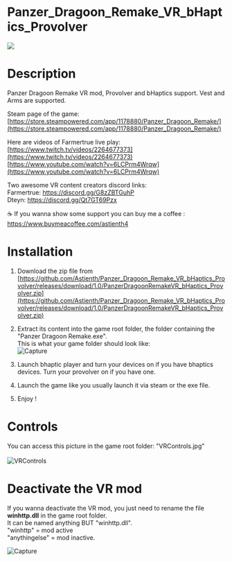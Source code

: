 # Panzer_Dragoon_Remake_VR_bHaptics_Provolver

<img src="https://shared.akamai.steamstatic.com/store_item_assets/steam/apps/1178880/capsule_616x353.jpg">

# Description

Panzer Dragoon Remake VR mod, Provolver and bHaptics support. Vest and Arms are supported.</br>

Steam page of the game: [https://store.steampowered.com/app/1178880/Panzer_Dragoon_Remake/](https://store.steampowered.com/app/1178880/Panzer_Dragoon_Remake/)

Here are videos of Farmertrue live play:</br>
[https://www.twitch.tv/videos/2264677373](https://www.twitch.tv/videos/2264677373) </br>
[https://www.youtube.com/watch?v=6LCPrm4Wrqw](https://www.youtube.com/watch?v=6LCPrm4Wrqw) </br>

Two awesome VR content creators discord links: </br>
Farmertrue: https://discord.gg/G8zZBTGuhP </br>
Dteyn: https://discord.gg/Qt7GT69Pzx </br>

☕ If you wanna show some support you can buy me a coffee : https://www.buymeacoffee.com/astienth4 </br>

# <b>Installation</b></br>

1) Download the zip file from [https://github.com/Astienth/Panzer_Dragoon_Remake_VR_bHaptics_Provolver/releases/download/1.0/PanzerDragoonRemakeVR_bHaptics_Provolver.zip](https://github.com/Astienth/Panzer_Dragoon_Remake_VR_bHaptics_Provolver/releases/download/1.0/PanzerDragoonRemakeVR_bHaptics_Provolver.zip)</br>
2) Extract its content into the game root folder, the folder containing the "Panzer Dragoon Remake.exe".</br>
This is what your game folder should look like: </br>
![Capture](https://github.com/user-attachments/assets/5713dce2-c75e-4606-a9a5-8e7c8fd54e06)

3) Launch bhaptic player and turn your devices on if you have bhaptics devices. Turn your provolver on if you have one.</br>
4) Launch the game like you usually launch it via steam or the exe file.
5) Enjoy !

# <b>Controls</b></br>
You can access this picture in the game root folder: "VRControls.jpg"</br></br>
![VRControls](https://github.com/user-attachments/assets/aefde64b-30a0-4100-b8e2-4674bd253e91)
</br>

# <b>Deactivate the VR mod</b></br>
If you wanna deactivate the VR mod, you just need to rename the file <b>winhttp.dll</b> in the game root folder.</br>
It can be named anything BUT "winhttp.dll".</br>
"winhttp" = mod active </br>
"anythingelse" = mod inactive. </br>

![Capture](https://github.com/user-attachments/assets/6a4d9212-978d-4ed6-8d7b-0ef88e4ec67f)

